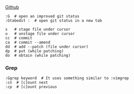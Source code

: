 ---
---

[Github](https://github.com/tpope/vim-fugitive)

```shell
:G  # open an improved git status
:Gtabedit :  # open git status in a new tab

s   # stage file under cursor
u   # unstage file under cursor
cc  # commit
ca  # commit --amend
dd  # add --patch (file under cursor)
dp  # put (while patching)
do  # obtain (while patching)
```

### Grep
```shell
:Ggrep keyword  # It uses something similar to :vimgrep
:cn  # [c]ount next
:cp  # [c]ount previous
```
